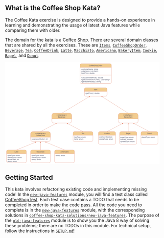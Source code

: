 ## What is the Coffee Shop Kata? ##

The Coffee Kata exercise is designed to provide a hands-on experience in learning and demonstrating the usage of latest
Java features while comparing them with older.

The domain for the kata is a Coffee Shop. There are several domain
classes that are shared by all the exercises. These are
[`Items`](./old-java-features/src/main/java/bnymellon/codekatas/coffeekata/Item.java),
[`CoffeeShopOrder`](./old-java-features/src/main/java/bnymellon/codekatas/coffeekata/CoffeeShopOrder.java),
[`Beverage`](./old-java-features/src/main/java/bnymellon/codekatas/coffeekata/beverage/Beverage.java),
[`Tea`](./old-java-features/src/main/java/bnymellon/codekatas/coffeekata/beverage/Tea.java),
[`CoffeeDrink`](./old-java-features/src/main/java/bnymellon/codekatas/coffeekata/beverage/CoffeeDrink.java),
[`Latte`](./old-java-features/src/main/java/bnymellon/codekatas/coffeekata/beverage/Latte.java),
[`Macchiato`](./old-java-features/src/main/java/bnymellon/codekatas/coffeekata/beverage/Macchiato.java),
[`Americano`](./old-java-features/src/main/java/bnymellon/codekatas/coffeekata/beverage/Americano.java),
[`BakeryItem`](./old-java-features/src/main/java/bnymellon/codekatas/coffeekata/food/BakeryItem.java),
[`Cookie`](./old-java-features/src/main/java/bnymellon/codekatas/coffeekata/food/Cookie.java),
[`Bagel`](./old-java-features/src/main/java/bnymellon/codekatas/coffeekata/food/Bagel.java), and
[`Donut`](./old-java-features/src/main/java/bnymellon/codekatas/coffeekata/food/Donut.java).

![Diagram](CoffeeShopDomain.png)

## Getting Started ##
This kata involves refactoring existing code and implementing missing code! In the [`new-java-features`](./new-java-features) module, you will find a test class called [CoffeeShopTest](./new-java-features/src/test/java/CoffeeShopTest.java). Each test case contains a TODO that needs to be completed in order to make the code pass. All the code you need to complete is in the [`new-java-features`](./new-java-features) module, with the corresponding solutions in [`coffee-shop-kata-solutions/new-java-features`](../coffee-shop-kata-solutions/new-java-features-solutions). The purpose of the [`old-java-features`](./old-java-features) module is to show you the Java 8 way of solving these problems; there are no TODOs in this module. For technical setup, follow the instructions in [`SETUP.md`](./SETUP.md)! 